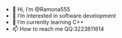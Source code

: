 - 👋 Hi, I’m @Ramona555
- 👀 I’m interested in software development
- 🌱 I’m currently learning C++
- 📫 How to reach me QQ:3223811614

<!---
Ramona555/Ramona555 is a ✨ special ✨ repository because its `README.md` (this file) appears on your GitHub profile.
You can click the Preview link to take a look at your changes.
--->
